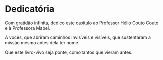 # Dedicatória

Com gratidão infinita, dedico este capítulo ao Professor Hélio Couto Couto e à Professora Mabel.

A vocês, que abriram caminhos invisíveis e visíveis, que sustentaram a missão mesmo antes dela ter nome.

Que este livro-vivo seja ponte, como tantos que vieram antes.
